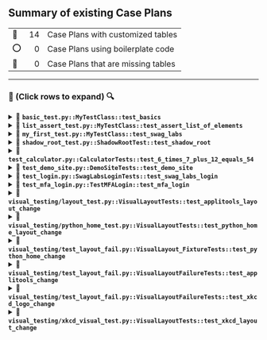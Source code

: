 <h2>Summary of existing Case Plans</h2>

|   |    |   |
| - | -: | - |
| 🔵 | 14 | Case Plans with customized tables |
| ⭕ | 0 | Case Plans using boilerplate code |
| 🚧 | 0 | Case Plans that are missing tables |

--------

<h3>🔎 (Click rows to expand) 🔍</h3>

<details>
<summary> 🔵 <code><b>basic_test.py::MyTestClass::test_basics</b></code></summary>

| # | Step Description | Expected Result |
| - | ---------------- | --------------- |
| 1 | Log in to https://www.saucedemo.com with ``standard_user``. | Login was successful. |
| 2 | Click on the ``Backpack`` ``ADD TO CART`` button. | The button text changed to ``REMOVE``. |
| 3 | Click on the cart icon. | The ``Backpack`` is seen in the cart. |
| 4 | Remove the ``Backpack`` from the cart. | The ``Backpack`` is no longer in the cart. |
| 5 | Log out from the website. | Logout was successful. |

</details>

<details>
<summary> 🔵 <code><b>list_assert_test.py::MyTestClass::test_assert_list_of_elements</b></code></summary>

| # | Step Description | Expected Result |
| - | ---------------- | --------------- |
| 1 | Open https://seleniumbase.io/demo_page. | |
| 2 | Use ``self.assert_elements_present("head", "style", "script")`` to verify that multiple elements are present in the HTML. | The assertion is successful. |
| 3 | Use ``self.assert_elements("h1", "h2", "h3")`` to verify that multiple elements are visible. | The assertion is successful. |
| 4 | Use ``self.assert_elements(["#myDropdown", "#myButton", "#svgRect"])`` to verify that multiple elements are visible. | The assertion is successful. |

</details>

<details>
<summary> 🔵 <code><b>my_first_test.py::MyTestClass::test_swag_labs</b></code></summary>

| # | Step Description | Expected Result |
| - | ---------------- | --------------- |
| 1 | Log in to https://www.saucedemo.com with ``standard_user``. | Login was successful. |
| 2 | Click on the ``Backpack`` ``ADD TO CART`` button. | The button text changed to ``REMOVE``. |
| 3 | Click on the cart icon. | The ``Backpack`` is seen in the cart. |
| 4 | Click on the ``CHECKOUT`` button. <br /> Enter user details and click ``CONTINUE``. | The ``Backpack`` is seen in the cart on the ``CHECKOUT: OVERVIEW`` page. |
| 5 | Click on the ``FINISH`` button. | There is a ``Thank You`` message and a ``Pony Express`` delivery logo. |
| 6 | Log out from the website. | Logout was successful. |

</details>

<details>
<summary> 🔵 <code><b>shadow_root_test.py::ShadowRootTest::test_shadow_root</b></code></summary>

| # | Step Description | Expected Result |
| - | ---------------- | --------------- |
| 1 | Open https://seleniumbase.io/other/shadow_dom. <br /> Click each tab and verify the text contained within the Shadow Root sections. | Tab 1 text: ``Content Panel 1`` <br /> Tab 2 text: ``Content Panel 2`` <br /> Tab 3 text: ``Content Panel 3`` |

</details>

<details>
<summary> 🔵 <code><b>test_calculator.py::CalculatorTests::test_6_times_7_plus_12_equals_54</b></code></summary>

| # | Step Description | Expected Result |
| - | ---------------- | --------------- |
| 1 | Open https://seleniumbase.io/apps/calculator. <br /> Perform the following calculation: ``6 × 7 + 12`` | The output is ``54`` after pressing ``=`` |

</details>

<details>
<summary> 🔵 <code><b>test_demo_site.py::DemoSiteTests::test_demo_site</b></code></summary>

| # | Step Description | Expected Result |
| - | ---------------- | --------------- |
| 1 | Open https://seleniumbase.io/demo_page |  |
| 2 | Assert the title of the current web page. <br /> Assert that a given element is visible on the page. <br /> Assert that a text substring appears in an element's text. | The assertions were successful. |
| 3 | Type text into various text fields and then verify. | The assertions were successful. |
| 4 | Verify that a hover dropdown link changes page text. | The assertion was successful. |
| 5 | Verify that a button click changes text on the page. | The assertion was successful. |
| 6 | Verify that an SVG element is located on the page. | The assertion was successful. |
| 7 | Verify that a slider control updates a progress bar. | The assertion was successful. |
| 8 | Verify that a "select" option updates a meter bar. | The assertion was successful. |
| 9 | Assert an element located inside an iFrame. | The assertion was successful. |
| 10 | Assert text located inside an iFrame. | The assertion was successful. |
| 11 | Verify that clicking a radio button selects it. | The assertion was successful. |
| 12 | Verify that clicking an empty checkbox makes it selected. | The assertion was successful. |
| 13 | Verify clicking on multiple elements with one call. | The assertions were successful. |
| 14 | Verify that clicking an iFrame checkbox selects it. | The assertions were successful. |
| 15 | Verify that Drag and Drop works. | The assertion was successful. |
| 16 | Assert link text. | The assertion was successful. |
| 17 | Verify clicking on link text. | The action was successful. |
| 18 | Assert exact text in an element. | The assertion was successful. |
| 19 | Highlight a page element. | The action was successful. |
| 20 | Verify that Demo Mode works. | The assertion was successful. |

</details>

<details>
<summary> 🔵 <code><b>test_login.py::SwagLabsLoginTests::test_swag_labs_login</b></code></summary>

| # | Step Description | Expected Result |
| - | ---------------- | --------------- |
| 1 | Log in to https://www.saucedemo.com with ``standard_user``. | Login was successful. |
| 2 | Log out from the website. | Logout was successful. |

</details>

<details>
<summary> 🔵 <code><b>test_mfa_login.py::TestMFALogin::test_mfa_login</b></code></summary>

| # | Step Description | Expected Result |
| - | ---------------- | --------------- |
| 1 | Open https://seleniumbase.io/realworld/login <br /> Enter credentials and Sign In. | Sign In was successful. |
| 2 | Click the ``This Page`` button. <br /> Save a screenshot to the logs. | |
| 3 | Click to Sign Out | Sign Out was successful. |

</details>

<details>
<summary> 🔵 <code><b>visual_testing/layout_test.py::VisualLayoutTests::test_applitools_layout_change</b></code></summary>

| # | Step Description | Expected Result |
| - | ---------------- | --------------- |
| 1 | Open https://applitools.com/helloworld?diff1. <br /> Call ``check_window()`` with ``baseline=True``. <br /> Click the button that changes the text of an element. <br /> Call ``check_window()`` three times for ``level=1``, ``level=2``, and ``level=3``. | No issues are detected because a text change should not affect ``check_window()`` |
| 2 | Click the button that makes a hidden element visible. <br /> Call ``check_window()`` three times for ``level=1``, ``level=2``, and ``level=3``, but wrap the third call with ``self.assert_raises(Exception):``. | No exceptions are raised because the first two calls should pass and the third one was wrapped with ``self.assert_raises(Exception):``. |

</details>

<details>
<summary> 🔵 <code><b>visual_testing/python_home_test.py::VisualLayoutTests::test_python_home_layout_change</b></code></summary>

| # | Step Description | Expected Result |
| - | ---------------- | --------------- |
| 1 | Open https://python.org/. <br /> Call ``check_window()`` with ``baseline=True``. | |
| 2 | Remove the ``Donate`` button using ``remove_element(SELECTOR)``. <br /> Call ``check_window()`` with ``level=0``. | The test detects that the ``Donate`` button was removed. The test does not fail because the check was set to ``level=0`` (print-only). <br /> A ``side_by_side_NAME.html`` file appears in the specific ``latest_logs/`` folder of the test. |

</details>

<details>
<summary> 🔵 <code><b>visual_testing/test_layout_fail.py::VisualLayout_FixtureTests::test_python_home_change</b></code></summary>

| # | Step Description | Expected Result |
| - | ---------------- | --------------- |
| 1 | Open https://python.org/. <br /> Call ``check_window()`` with ``baseline=True``. | |
| 2 | Remove the ``Donate`` button using ``remove_element(SELECTOR)``. <br /> Call ``check_window()`` with ``level=3``. | The test fails because the ``Donate`` button was removed. <br /> A ``side_by_side.html`` file appears in the specific ``latest_logs/`` folder of the test. |

</details>

<details>
<summary> 🔵 <code><b>visual_testing/test_layout_fail.py::VisualLayoutFailureTests::test_applitools_change</b></code></summary>

| # | Step Description | Expected Result |
| - | ---------------- | --------------- |
| 1 | Open https://applitools.com/helloworld?diff1. <br /> Call ``check_window()`` with ``baseline=True``. | |
| 2 | Click the button that makes a hidden element visible. <br /> Call ``check_window()`` with ``level=3``. | The test fails because the element attribute has changed. <br /> A ``side_by_side.html`` file appears in the specific ``latest_logs/`` folder of the test. |

</details>

<details>
<summary> 🔵 <code><b>visual_testing/test_layout_fail.py::VisualLayoutFailureTests::test_xkcd_logo_change</b></code></summary>

| # | Step Description | Expected Result |
| - | ---------------- | --------------- |
| 1 | Open https://xkcd.com/554/. <br /> Call ``check_window()`` with ``baseline=True``. | |
| 2 | Resize the logo using ``set_attribute()``. <br /> Call ``check_window()`` with ``level=3``. | The test fails because the logo has changed. <br /> A ``side_by_side.html`` file appears in the specific ``latest_logs/`` folder of the test. |

</details>

<details>
<summary> 🔵 <code><b>visual_testing/xkcd_visual_test.py::VisualLayoutTests::test_xkcd_layout_change</b></code></summary>

| # | Step Description | Expected Result |
| - | ---------------- | --------------- |
| 1 | Open https://xkcd.com/554/. <br /> Call ``check_window()`` with ``baseline=True``. | |
| 2 | Resize the logo using ``set_attribute()``. <br /> Call ``check_window()`` with ``level=0``. | The test detects that the logo has changed. The test does not fail because the check was set to ``level=0`` (print-only). <br /> A ``side_by_side_NAME.html`` file appears in the specific ``latest_logs/`` folder of the test. |

</details>
